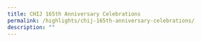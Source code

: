 ```yaml
---
title: CHIJ 165th Anniversary Celebrations
permalink: /highlights/chij-165th-anniversary-celebrations/
description: ""
---
```


